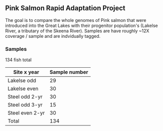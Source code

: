 ## Pink Salmon Rapid Adaptation Project

The goal is to compare the whole genomes of Pink salmon that were introduced into the Great Lakes with their progenitor population's
(Lakelse River, a tributary of the Skeena River). Samples are have roughly ~12X coverage / sample  and are indvidually tagged.

### Samples
134 fish total

| Site x year  | Sample number |
| ------------ | ------------- |
| Lakelse odd  | 29 	       |
| Lakelse even | 30	       |
| Steel odd 2-yr | 30          |
| Steel odd 3-yr | 15          |
| Steel even 2-yr | 30         |
| Total | 134                  |

